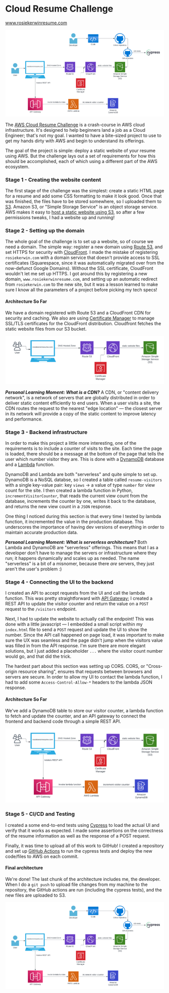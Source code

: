# Cloud Resume Challenge

www.rosiekerwinresume.com

![architecture-diagram](./assets/architecture-diagram.png)

The [AWS Cloud Resume Challenge](https://cloudresumechallenge.dev/docs/the-challenge/aws/) is a crash-course in AWS cloud infrastructure. It's designed to help beginners land a job as a Cloud Engineer; that's not my goal. I wanted to have a bite-sized project to use to get my hands dirty with AWS and begin to understand its offerings.

The goal of the project is simple: deploy a static website of your resume using AWS. But the challenge lays out a set of requirements for how this should be accomplished, each of which using a different part of the AWS ecosystem.


### Stage 1 - Creating the website content

The first stage of the challenge was the simplest: create a static HTML page for a resume and add some CSS formatting to make it look good. Once that was finished, the files have to be stored somewhere, so I uploaded them to [S3](https://aws.amazon.com/s3/). Amazon S3, or "Simple Storage Service" is an object storage service. AWS makes it easy to [host a static website using S3](https://docs.aws.amazon.com/AmazonS3/latest/userguide/WebsiteHosting.html), so after a few permissions tweaks, I had a website up and running! 

### Stage 2 - Setting up the domain

The whole goal of the challenge is to set up a website, so of course we need a domain. The simple way: register a new domain using [Route 53](https://aws.amazon.com/route53/), and set HTTPS for security with [CloudFront](https://aws.amazon.com/cloudfront/). I made the mistake of registering `rosiekerwin.com` with a domain service that doesn't provide access to SSL certificates (Squarespace, since it was automatically migrated over from the now-defunct Google Domains). Without the SSL certificate, CloudFront wouldn't let me set up HTTPS. I got around this by registering a new domain, `www.rosiekerwinresume.com`, and setting up an automatic redirect from `rosiekerwin.com` to the new site, but it was a lesson learned to make sure I know all the parameters of a project before picking my tech specs!

#### Architecture So Far
We have a domain registered with Route 53 and a CloudFront CDN for security and caching. We also are using [Certificate Manager](https://aws.amazon.com/certificate-manager/) to manage SSL/TLS certificates for the CloudFront distribution. Cloudfront fetches the static website files from our S3 bucket.

![architecture-diagram-stage-2](./assets/architecture-stage-2.png)

***Personal Learning Moment: What is a CDN?***
A CDN, or "content delivery network", is a network of servers that are globally distributed in order to deliver static content efficiently to end users. When a user visits a site, the CDN routes the request to the nearest "edge location" — the closest server in its network will provide a copy of the static content to improve latency and performance.

### Stage 3 - Backend infrastructure

In order to make this project a little more interesting, one of the requirements is to include a counter of visits to the site. Each time the page is loaded, there should be a message at the bottom of the page that tells the user which number visitor they are. This is done with a [DynamoDB](https://aws.amazon.com/dynamodb/) database and a [Lambda](https://aws.amazon.com/lambda/) function.

DynamoDB and Lambda are both "serverless" and quite simple to set up. DynamoDB is a NoSQL databse, so I created a table called `resume-visitors` with a single key-value pair: key `views` -> a value of type `number` for view count for the site. I then created a lambda function in Python, `incrementVisitorCounter`, that reads the current view count from the database, increments the counter by one, writes it back to the database, and returns the new view count in a `JSON` response.

One thing I noticed during this section is that every time I tested by lambda function, it incremented the value in the production database. This underscores the importance of having dev versions of everything in order to maintain accurate production data.

***Personal Learning Moment: What is serverless architecture?***
Both Lambda and DynamoDB are "serverless" offerings. This means that I as a developer don't have to manage the servers or infrastructure where they run; it happens dynamically and scales up as needed. The name "serverless" is a bit of a misnomer, because there *are* servers, they just aren't the user's problem :)

### Stage 4 - Connecting the UI to the backend

I created an API to accept requests from the UI and call the lambda function. This was pretty straightforward with [API Gateway](https://aws.amazon.com/api-gateway/); I created a REST API to update the visitor counter and return the value on a `POST` request to the `/visitors` endpoint.

Next, I had to update the website to actually call the endpoint! This was done with a little javascript — I embedded a small script within my `index.html` file to send a `POST` request and update the UI to show the number. Since the API call happened on page load, it was important to make sure the UX was seamless and the page didn't jump when the visitors value was filled in from the API response. I'm sure there are more elegant solutions, but I just added a placeholder `...` where the visitor count number would go, and that did the trick.

The hardest part about this section was setting up CORS. CORS, or "Cross-origin resource sharing", ensures that requests between browsers and servers are secure. In 
order to allow my UI to contact the lambda function, I had to add some `Access-Control-Allow-*` headers to the lambda JSON response.

#### Architecture So Far
We've add a DynamoDB table to store our visitor counter, a lambda function to fetch and update the counter, and an API gateway to connect the frontend and backend code through a simple REST API.

![architecture-diagram-stage-4](./assets/architecture-stage-4.png)

### Stage 5 - CI/CD and Testing

I created a some end-to-end tests using [Cypress](https://www.cypress.io/) to load the actual UI and verify that it works as expected. I made some assertions on the correctness of the resume information as well as the response of a POST request.

Finally, it was time to upload all of this work to GitHub! I created a repository and set up [GitHub Actions](https://github.com/features/actions) to run the cypress tests and deploy the new code/files to AWS on each commit.

#### Final architecture

We're done! The last chunk of the architecture includes me, the developer. When I do a `git push` to upload file changes from my machine to the repository, the GitHub actions are run (including the cypress tests), and the new files are uploaded to S3.

![architecture-diagram](./assets/architecture-diagram.png)